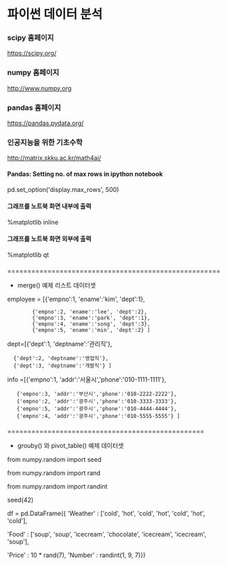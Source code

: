 # 파이썬 데이터 분석


### scipy 홈페이지
https://scipy.org/

### numpy 홈페이지
http://www.numpy.org

### pandas 홈페이지
https://pandas.pydata.org/

### 인공지능을 위한 기초수학
http://matrix.skku.ac.kr/math4ai/

#### Pandas: Setting no. of max rows in ipython notebook
pd.set_option('display.max_rows', 500)

#### 그래프를 노트북 화면 내부에 출력
 %matplotlib inline 
#### 그래프를 노트북 화면 외부에 출력 
 %matplotlib qt      
 
####
####

=====================================================
- merge() 예제 리스트 데이터셋

employee = [{'empno':1, 'ename':'kim', 'dept':1}, 

            {'empno':2, 'ename':'lee', 'dept':2}, 
            {'empno':3, 'ename':'park', 'dept':1}, 
            {'empno':4, 'ename':'song', 'dept':3},
            {'empno':5, 'ename':'min', 'dept':2} ]
            

dept=[{'dept':1, 'deptname':'관리직'}, 

      {'dept':2, 'deptname':'영업직'},
      {'dept':3, 'deptname':'개발직'} ]

info =[{'empno':1, 'addr':'서울시','phone':'010-1111-1111'},

       {'empno':3, 'addr':'부산시','phone':'010-2222-2222'}, 
       {'empno':2, 'addr':'광주시','phone':'010-3333-3333'}, 
       {'empno':5, 'addr':'광주시','phone':'010-4444-4444'},
       {'empno':4, 'addr':'광주시','phone':'010-5555-5555'} ]
       


####
####

=================================================
- grouby() 와 pivot_table() 예제 데이터셋

from numpy.random import seed

from numpy.random import rand

from numpy.random import randint

seed(42)

df = pd.DataFrame({
   'Weather' : ['cold', 'hot', 'cold', 'hot',
   'cold', 'hot', 'cold'],
   
   'Food' : ['soup', 'soup', 'icecream', 'chocolate',
   'icecream', 'icecream', 'soup'],
   
   'Price' : 10 * rand(7), 'Number' : randint(1, 9, 7)})
